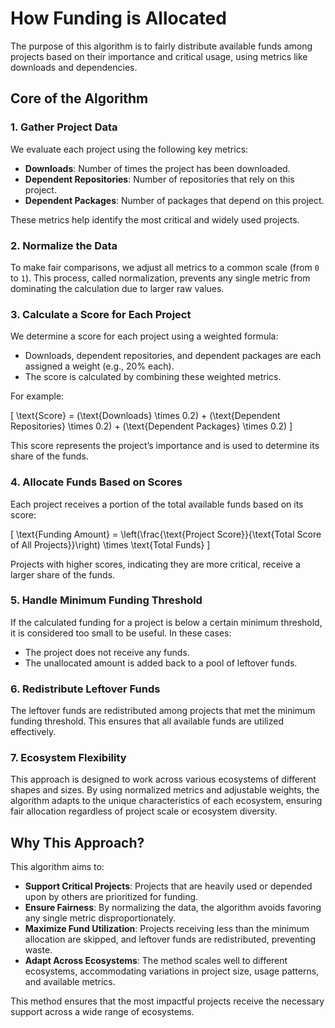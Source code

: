 # How Funding is Allocated

The purpose of this algorithm is to fairly distribute available funds among projects based on their importance and critical usage, using metrics like downloads and dependencies.

## Core of the Algorithm

### 1. Gather Project Data

We evaluate each project using the following key metrics:

- **Downloads**: Number of times the project has been downloaded.
- **Dependent Repositories**: Number of repositories that rely on this project.
- **Dependent Packages**: Number of packages that depend on this project.

These metrics help identify the most critical and widely used projects.

### 2. Normalize the Data

To make fair comparisons, we adjust all metrics to a common scale (from `0` to `1`). This process, called normalization, prevents any single metric from dominating the calculation due to larger raw values.

### 3. Calculate a Score for Each Project

We determine a score for each project using a weighted formula:

- Downloads, dependent repositories, and dependent packages are each assigned a weight (e.g., 20% each).
- The score is calculated by combining these weighted metrics.

For example:

\[
\text{Score} = (\text{Downloads} \times 0.2) + (\text{Dependent Repositories} \times 0.2) + (\text{Dependent Packages} \times 0.2)
\]

This score represents the project’s importance and is used to determine its share of the funds.

### 4. Allocate Funds Based on Scores

Each project receives a portion of the total available funds based on its score:

\[
\text{Funding Amount} = \left(\frac{\text{Project Score}}{\text{Total Score of All Projects}}\right) \times \text{Total Funds}
\]

Projects with higher scores, indicating they are more critical, receive a larger share of the funds.

### 5. Handle Minimum Funding Threshold

If the calculated funding for a project is below a certain minimum threshold, it is considered too small to be useful. In these cases:

- The project does not receive any funds.
- The unallocated amount is added back to a pool of leftover funds.

### 6. Redistribute Leftover Funds

The leftover funds are redistributed among projects that met the minimum funding threshold. This ensures that all available funds are utilized effectively.

### 7. Ecosystem Flexibility

This approach is designed to work across various ecosystems of different shapes and sizes. By using normalized metrics and adjustable weights, the algorithm adapts to the unique characteristics of each ecosystem, ensuring fair allocation regardless of project scale or ecosystem diversity.

## Why This Approach?

This algorithm aims to:

- **Support Critical Projects**: Projects that are heavily used or depended upon by others are prioritized for funding.
- **Ensure Fairness**: By normalizing the data, the algorithm avoids favoring any single metric disproportionately.
- **Maximize Fund Utilization**: Projects receiving less than the minimum allocation are skipped, and leftover funds are redistributed, preventing waste.
- **Adapt Across Ecosystems**: The method scales well to different ecosystems, accommodating variations in project size, usage patterns, and available metrics.

This method ensures that the most impactful projects receive the necessary support across a wide range of ecosystems.